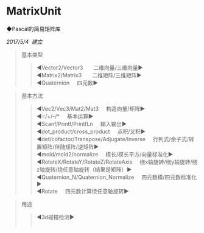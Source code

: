 # MatrixUnit     
    
◆Pascal的简易矩阵库                 
                 
*2017/5/4  建立*                
>基本类型                  
>>◀Vector2/Vector3       二维向量/三维向量▶                  
>>◀Matrix2/Matrix3       二维矩阵/三维矩阵▶                   
>>◀Quaternion      四元数▶                   
                           
>基本方法                   
>>◀Vec2/Vec3/Mat2/Mat3     构造向量/矩阵▶                    
>>◀=/+/-/*     基本运算▶                      
>>◀Scanf/Printf/PrintfLn     输入输出▶                    
>>◀dot_product/cross_product     点积/叉积▶                       
>>◀det/cofactor/Transpose/Adjugate/Inverse     行列式/余子式/转置矩阵/伴随矩阵/逆矩阵▶                      
>>◀mold/mold2/normalize     模长/模长平方/向量标准化▶                      
>>◀RotateX/RotateY/RotateZ/RotateAxis     绕x轴旋转/绕y轴旋转/绕z轴旋转/绕任意轴旋转（结果是矩阵）▶                    
>>◀Quaternion_N/Quaternion_Normalize     四元数模/四元数标准化▶                       
>>◀Rotate     四元数计算绕任意轴旋转▶                        
                                 
>用途                          
>>◀3d碰撞检测▶                                
             
